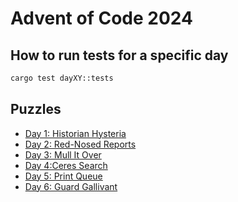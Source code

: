 # Advent of Code 2024

## How to run tests for a specific day

```bash
cargo test dayXY::tests
```

## Puzzles

- [Day 1: Historian Hysteria](./src/day1.rs)
- [Day 2: Red-Nosed Reports](./src/day2.rs)
- [Day 3: Mull It Over](./src/day3.rs)
- [Day 4:Ceres Search](./src/day4.rs)
- [Day 5: Print Queue](./src/day5.rs)
- [Day 6: Guard Gallivant](./src/day6.rs)